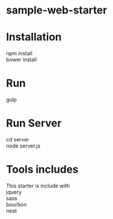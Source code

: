 # sample-web-starter
<h1>Installation</h1>
npm install<br>
bower install<br>
<h1>Run</h1>
gulp<br>
<h1>Run Server</h1>
cd server<br>
node server.js
<h1>Tools includes</h1>
This starter is include with<br>
jquery<br>
sass<br>
bourbon<br>
neat<br>

